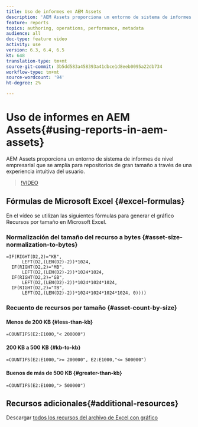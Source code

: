 ```yaml
---
title: Uso de informes en AEM Assets
description: 'AEM Assets proporciona un entorno de sistema de informes de nivel empresarial que se amplía para repositorios de gran tamaño a través de una experiencia intuitiva del usuario. '
feature: reports
topics: authoring, operations, performance, metadata
audience: all
doc-type: feature video
activity: use
version: 6.3, 6.4, 6.5
kt: 648
translation-type: tm+mt
source-git-commit: 3b5dd583a458393a41dbce1d8eeb0095a22db734
workflow-type: tm+mt
source-wordcount: '94'
ht-degree: 2%

---
```



# Uso de informes en AEM Assets{#using-reports-in-aem-assets}

AEM Assets proporciona un entorno de sistema de informes de nivel empresarial que se amplía para repositorios de gran tamaño a través de una experiencia intuitiva del usuario.

>[!VIDEO](https://video.tv.adobe.com/v/22140/?quality=12&learn=on)

## Fórmulas de Microsoft Excel {#excel-formulas}

En el vídeo se utilizan las siguientes fórmulas para generar el gráfico Recursos por tamaño en Microsoft Excel.

### Normalización del tamaño del recurso a bytes {#asset-size-normalization-to-bytes}

```
=IF(RIGHT(D2,2)="KB",
      LEFT(D2,(LEN(D2)-2))*1024,
  IF(RIGHT(D2,2)="MB",
      LEFT(D2,(LEN(D2)-2))*1024*1024,
  IF(RIGHT(D2,2)="GB",
      LEFT(D2,(LEN(D2)-2))*1024*1024*1024,
  IF(RIGHT(D2,2)="TB",
      LEFT(D2,(LEN(D2)-2))*1024*1024*1024*1024, 0))))
```

### Recuento de recursos por tamaño {#asset-count-by-size}

#### Menos de 200 KB {#less-than-kb}

```
=COUNTIFS(E2:E1000,"< 200000")
```

#### 200 KB a 500 KB {#kb-to-kb}

```
=COUNTIFS(E2:E1000,">= 200000", E2:E1000,"<= 500000")
```

#### Buenos de más de 500 KB {#greater-than-kb}

```
=COUNTIFS(E2:E1000,"> 500000")
```

## Recursos adicionales{#additional-resources}

Descargar [todos los recursos del archivo de Excel con gráfico](./assets/asset-reports/all-assets.xlsx)

